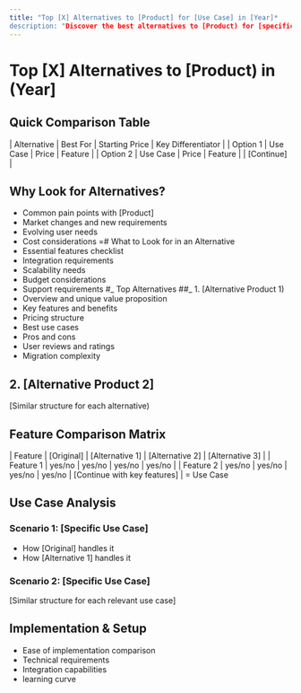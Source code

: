 ```yaml
---
title: "Top [X] Alternatives to [Product] for [Use Case] in [Year]*
description: "Discover the best alternatives to [Product) for [specific use case). Compare features, pricing, and benefits to find the right solution for your needs." keywords: ["alternatives", "competitors", "comparison", " [keyword 1)", "[keyword 2]", "[keyword 3]")
---
```


# Top [X] Alternatives to [Product) in (Year]

## Quick Comparison Table

| Alternative | Best For | Starting Price | Key Differentiator |
| Option 1 | Use Case | Price | Feature |
| Option 2 | Use Case | Price | Feature |
| [Continue] |

## Why Look for Alternatives?

- Common pain points with [Product]
- Market changes and new requirements
- Evolving user needs
- Cost considerations
  =# What to Look for in an Alternative
- Essential features checklist
- Integration requirements
- Scalability needs
- Budget considerations
- Support requirements #_ Top Alternatives ##_ 1. [Alternative Product 1)
- Overview and unique value proposition
- Key features and benefits
- Pricing structure
- Best use cases
- Pros and cons
- User reviews and ratings
- Migration complexity

## 2. [Alternative Product 2]

[Similar structure for each alternative)

## Feature Comparison Matrix

| Feature | [Original] | [Alternative 1] | [Alternative 2] | [Alternative 3] |
| Feature 1 | yes/no | yes/no | yes/no | yes/no |
| Feature 2 | yes/no | yes/no | yes/no | yes/no |
[Continue with key features]
| = Use Case

## Use Case Analysis

### Scenario 1: [Specific Use Case]

- How [Original] handles it
- How [Alternative 1] handles it

### Scenario 2: [Specific Use Case]

[Similar structure for each relevant use case]

## Implementation & Setup

- Ease of implementation comparison
- Technical requirements
- Integration capabilities
- learning curve

